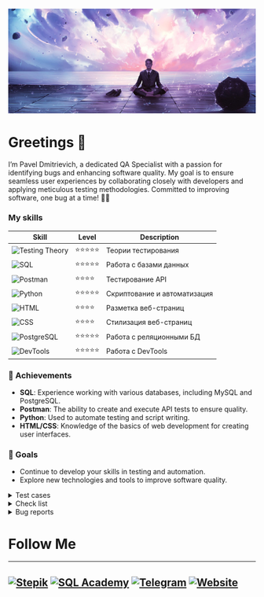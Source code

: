 ![Header](assets/meditation_calmness_harmony_122011_2560x1080.jpg)

# Greetings 👋
I’m Pavel Dmitrievich, a dedicated QA Specialist with a passion for identifying bugs and enhancing software quality. My goal is to ensure seamless user experiences by collaborating closely with developers and applying meticulous testing methodologies. Committed to improving software, one bug at a time! 🐞🚀

### My skills
| Skill         | Level        | Description                  |
|---------------|--------------|------------------------------|
| ![Testing Theory](https://img.shields.io/badge/Testing%20Theory-090909?logo=book)|⭐⭐⭐⭐⭐ | Теории тестирования       |
| ![SQL](https://img.shields.io/badge/SQL-090909?logo=mysql)        | ⭐⭐⭐⭐⭐       | Работа с базами данных       |
| ![Postman](https://img.shields.io/badge/Postman-090909?logo=postman) | ⭐⭐⭐⭐        | Тестирование API             |
| ![Python](https://img.shields.io/badge/Python-090909?logo=python)  | ⭐⭐⭐⭐⭐       | Скриптование и автоматизация |
| ![HTML](https://img.shields.io/badge/HTML-090909?logo=html5)       | ⭐⭐⭐⭐        | Разметка веб-страниц         |
| ![CSS](https://img.shields.io/badge/CSS-090909?logo=css3)          | ⭐⭐⭐⭐        | Стилизация веб-страниц       |
| ![PostgreSQL](https://img.shields.io/badge/PostgreSQL-090909?logo=postgresql) | ⭐⭐⭐⭐⭐       | Работа с реляционными БД     |
| ![DevTools](https://img.shields.io/badge/DevTools-090909?logo=googlechrome) | ⭐⭐⭐⭐⭐       | Работа с DevTools     |

### 🌟 Achievements
- **SQL**: Experience working with various databases, including MySQL and PostgreSQL.
- **Postman**: The ability to create and execute API tests to ensure quality.
- **Python**: Used to automate testing and script writing.
- **HTML/CSS**: Knowledge of the basics of web development for creating user interfaces.

### 🎯 Goals
- Continue to develop your skills in testing and automation.
- Explore new technologies and tools to improve software quality.


<details><summary> Test cases </summary>  

## [LIB-9981] Авторизация существующего пользователя

Приоритет Высокий (High)
Серьезность Критический (Critical)

Предусловия
1. Открыт сайт [www.livelib.ru](https://www.livelib.ru/)
2. Валидные данные для входа  
логин: test01, пароль: Qwerty123
3. Вход не осуществлен

|№| Действия | Ожидаемый результат |
|---|----|----|
|1| Нажать кнопку "Войти" | Открывается окно авторизации |
|2| Ввести логин и нажать кнопку "Продолжить" | Открывается окно ввода пароля |
|3| Ввести невалидный пароль |1. Пользователь не авторизован |
||  | 2. Выдается ошибка "Пользователь с указанными логином и паролем не найден"|
|4| Ввести валидный пароль и нажать кнопку "Войти" | Авторизация прошла успешно, пользователь остался на странице [www.livelib.ru](https://www.livelib.ru/)|

-----

## [LIB-9982] Добавление книги в раздел "Прочитал(а)"

Приоритет Средний (Medium)
Серьезность Значительный (Major)

Предусловия
1. Пользователь авторизован на сайте [www.livelib.ru](https://www.livelib.ru/)
2. Валидные данные для входа  
логин: test01, пароль: Qwerty123
3. Открыта карточка любой книги

|№| Действия | Ожидаемый результат |
|---|----|----|
|1| Нажать кнопку "Добавить" | 1. Кнопка "Добавить" изменила надпись на"Изменить"   |
||  | 2. Рядом с обложкой книги появился бейдж с текстом "Хочу прочитать" |
|2| Нажать кнопку "Изменить" | Открывается окно выбора действия|
|3| Выбрать действие "Прочитал(а)" | Действие "Прочитал(а)" становится активным |
|4| Нажать кнопку "Сохранить" | 1. Окно выбора закрылось   |
||  | 2. Бейдж рядом с обложкой книги изменился на "Прочитал(а)"|
|5| Нажать на иконку профиля, из выпадающего списка выбрать раздел "Прочитал(а)" | Добавленная книга отображается в разделе "Прочитал(а)" |

-----

## [LIB-9983] Подписка на рассылку через настройки профиля пользователя

Приоритет Средний (Medium)
Серьезность Незначительный (Minor)

Предусловия
1. Пользователь авторизован на сайте [www.livelib.ru](https://www.livelib.ru/)
2. Валидные данные для входа  
логин: test01, пароль: Qwerty123
3. У профиля указана и подтверждена почта test01@gmail.com, пароль : Qwerty123
4. Открыта страница профиля пользователя

|№| Действия | Ожидаемый результат |
|---|----|----|
|1| Нажать кнопку "Настройки" | Открывается выпадающий список |
|2| Выбрать раздел "Настройки аккаунта и уведомлений" | Открывается страница "Настройки уведомлений" |
|3| Установить флаг "Получать рассылку" | Флаг установлен |
|4| Нажать кнопку "Сохранить" | 1. Страница обновилась   |
||  | 2. Появилось уведомление "Настройки обновлены" |
|5| Авторизоваться на почте Gmail | Отображается почта |
|6| Открыть письмо от "LiveLib" | Отображается сообщение |
|7| Подтвердить действие с подпиской на новости переходом по ссылке | 1. Отображается сайт "LiveLib" |
||  | 2. Подписка на новости подтверждена|

-----

## [LIB-9984] Удаление черновика рецензии

Приоритет Низкий (Low)
Серьезность Незначительный (Minor)

Предусловия
1. Пользователь авторизован на сайте [www.livelib.ru](https://www.livelib.ru/)
2. Валидные данные для входа  
логин: test01, пароль: Qwerty123
3. Создан черновик рецензии

|№| Действия | Ожидаемый результат |
|---|----|----|
|1| Нажать на иконку профиля | Открывается выпадающий список |
|2| Из выпадающего списка выбрать раздел "Мои черновики" | Открывается страница "Черновики" |
|3| Нажать кнопку "Удалить" | 1. Страница обновилась   |
||  | 2. Появилось уведомление "Черновик удален!" |

----

## [LIB-9985] Поиск книг по автору

Приоритет Высокий (High)
Серьезность Значительный (Major)

Предусловия
1. Открыт сайт [www.livelib.ru](https://www.livelib.ru/)

|№| Действия | Ожидаемый результат |
|---|----|----|
|1| Нажать на поисковую строку | Поисковая строка становится активна |
|2| Ввести имя и фамилию любого писателя |  1. Появляется выпадающий список  |
||  | 2. Этот список отображает результат совпадения с введенным текстом |
|3| Нажать кнопку ввода | Появляется страница с результатами поиска |
|4| Перейти на вкладку "Книги"| Отображаются все книги этого автора|


</details> <details><summary>Check list</summary>

## Задание
Составить один чек-лист для проверки одной функциональности.
## Чек-лист для проверки заполнения поля "Комментарий"

Требования:

1.  Недопустим ввод только пробелов.
2.  Недопустим ввод только цифр.
3.  Недопустим ввод только специальных символов.

| Описание | Пример | Результат|
|---|---|---|
|Поле "Комментарий" заполнено правильно|Работа выполнена качественно!1!| Комментарий отправлен. Ошибка не отображается|
|Оставить поле пустым||Ошибка "Введите валидный комментарий"|
|Ввести только пробелы||Ошибка "Введите валидный комментарий"|
|Ввести только специальные символы|!"№%:,.;(?"$#|Ошибка "Введите валидный комментарий" |
|Ввести только цифры|987654321| Ошибка "Введите валидный комментарий"|
|Ввести цифры, пробелы и специальные символы|127 .;(%: 435|Ошибка "Введите валидный комментарий" |
|Ввести пробелы и цифры|345 987 654| Ошибка "Введите валидный комментарий"|
|Ввести пробелы и специальные символы|@#$ &* ( %^)| Ошибка "Введите валидный комментарий"|
|Ввести специальные символы и цифры|!@#456&(0|Ошибка "Введите валидный комментарий"|
|Ввести максимальное количество символов|Lorem ipsum dolor sit amet...|Ошибка "Превышен максимальный размер комментария"|
|Ввести SQL-инъекцию|FOO'); DROP TABLE USERS|Ошибка "Неверный формат комментария"|

</details> <details><summary>Bug reports</summary>
  
|ID|PGSM-1001|
|---|---|
|Заголовок| Не работает выпадающий список городов в хедере сайта|
|Предусловия| 1. Перейти на сайт [pitergsm.ru](http://pitergsm.ru/) |
||2. Открыта главная страница|
|Шаги воспроизведения| 1. Нажать на кнопку "Санкт-Петербург"|
|ОР (Ожидаемый Результат)| Появляется выпадающий список с городами|
|ФР (Фактический Результат)|Нет выпадающего списка, при нажатии кнопки ничего не происходит|
|Постусловия||
|Окружение| Chrome Версия 106.0.5249.91 (Официальная сборка), (x86_64),  |macOS Monterey v. 12.6
|Приоритет| Средний (Medium)|
|Серьезность|Несущественный (Minor)|
|Описание||
|Доп.материалы|https://disk.yandex.ru/i/GOEokQsWiInNjQ |


|ID|PGSM-1002|
|---|---|
|Заголовок|Выпадающий список раздела "Сертификаты" пуст|
|Предусловия|1. Перейти на сайт [pitergsm.ru](http://pitergsm.ru/)  |
||2. Открыта главная страница|
|Шаги воспроизведения| 1. Навести курсор на раздел "Сертификаты"|
|ОР (Ожидаемый Результат)|Появляется выпадающий список с подразделами|
|ФР (Фактический Результат)| Нет выпадающего списка, появляется пустое серое поле|
|Постусловия||
|Окружение| Safari Версия 16.0 (17614.1.25.9.10, 17614), macOS Monterey v. 12.6|
|Приоритет|Низкий (Low)|
|Серьезность|Несущественный (Minor)|
|Описание||
|Доп.материалы| https://disk.yandex.ru/i/3ujzLhDxWmB7og|

|ID|PGSM-1003|
|---|---|
|Заголовок|При увеличении количества товара в корзине сумма товара не меняется|
|Предусловия|1. Перейти на сайт [pitergsm.ru](http://pitergsm.ru/)  |
||2. Открыта главная страница|
|Шаги воспроизведения|1. Добавить в корзину любой товар, например [IPad](https://pitergsm.ru/catalog/tablets-and-laptops/tablets/ipad/ipad/12211/) | 
||2. В корзине нажать кнопку "+" у товара|
|ОР (Ожидаемый Результат)|Товар увеличивается на указанное количество, перерасчитывается сумма к оплате|
|ФР (Фактический Результат)|Количество товара не увеличивается, сумма к оплате не перерасчитывается|
|Постусловия||
|Окружение|Safari Версия 16.0 (17614.1.25.9.10, 17614), macOS Monterey v. 12.6|
|Приоритет|Средний (Medium)|
|Серьезность|Значительный (Major)|
|Описание||
|Доп.материалы|https://disk.yandex.ru/i/lozEedg4x27qjg|

|ID|PGSM-1004|
|---|---|
|Заголовок|При переходе из быстрого просмотра к характеристикам товара открывается раздел "Аксессуары"|
|Предусловия|1. Перейти на сайт [pitergsm.ru](http://pitergsm.ru/)  |
||2. Открыта главная страница|
|Шаги воспроизведения|1. Открыть любой раздел, например [раздел "mac"](https://pitergsm.ru/catalog/tablets-and-laptops/mac/)  |
||2. Навести курсор на любой товар и нажать кнопку "Быстрый просмотр"  |
||3. В открывшемся окна нажать кнопку "+ Все характеристики"|
|ОР (Ожидаемый Результат)|Открывается раздел "Технические характеристики"|
|ФР (Фактический Результат)|Открывается раздел "Аксессуары"|
|Постусловия||
|Окружение| Safari Версия 16.0 (17614.1.25.9.10, 17614), macOS Monterey v. 12.6|
|Приоритет| Низкий (Low)|
|Серьезность|Несущественный (Minor)|
|Описание||
|Доп.материалы|https://disk.yandex.ru/i/8JuCsE_7tO5FrA|

|ID|PGSM-1005|
|---|---|
|Заголовок|При быстром просмотре товаров раздела "Телевизоры" открывается окно с сайтом|
|Предусловия| 1. Перейти на сайт [pitergsm.ru](http://pitergsm.ru/)  |
||2. Открыта главная страница|
|Шаги воспроизведения|1. Открыть раздел "Телевизоры" | 
||2. Навести курсор на любой товар и нажать кнопку "Быстрый просмотр"|
|ОР (Ожидаемый Результат)|Открывается окно быстрого просмотра|
|ФР (Фактический Результат)| Долгая загрузка, открывается окно с сайтом [pitergsm.ru](http://pitergsm.ru/), не работает кнопка "вверх"|
|Постусловия||
|Окружение| Safari Версия 16.0 (17614.1.25.9.10, 17614), macOS Monterey v. 12.6|
|Приоритет| Средний (Medium)|
|Серьезность| Значительный (Major)|
|Описание||
|Доп.материалы|https://disk.yandex.ru/i/kUn5ugxVc_tcPA|
</details>



#  Follow Me 
---
[![Stepik](https://img.shields.io/badge/Stepik-1C1C1C?logo=stepik&logoColor=white&style=for-the-badge)](https://stepik.org/users/546768757/profile)
[![SQL Academy](https://img.shields.io/badge/SQL%20Academy-2D2D2D?logo=database&logoColor=white&style=for-the-badge)](https://sql-academy.org/ru/profile/204238)
[![Telegram](https://img.shields.io/badge/Telegram-3E3E3E?logo=telegram&logoColor=white&style=for-the-badge)](https://t.me/pbnne1)
[![Website](https://img.shields.io/badge/Website-4F4F4F?logo=link&logoColor=white&style=for-the-badge)](https://pbnne.github.io/qa-web-testing/)
---
